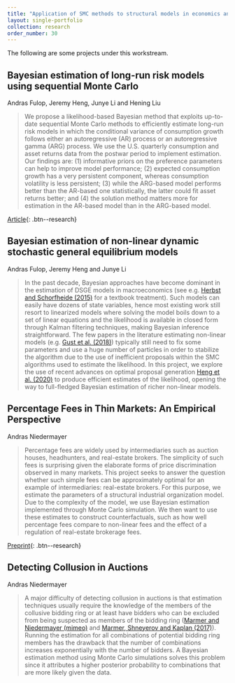 ```yaml
---
title: "Application of SMC methods to structural models in economics and finance"
layout: single-portfolio
collection: research
order_number: 30
---
```


The following are some projects under this workstream. 

## Bayesian estimation of long-run risk models using sequential Monte Carlo
Andras Fulop, Jeremy Heng, Junye Li and Hening Liu

>We propose a likelihood-based Bayesian method that exploits up-to-date sequential Monte Carlo methods to efficiently estimate long-run risk models in which the conditional variance of consumption growth follows either an autoregressive (AR) process or an autoregressive gamma (ARG) process. We use the U.S. quarterly consumption and asset returns data from the postwar period to implement estimation. Our findings are: (1) informative priors on the preference parameters can help to improve model performance; (2) expected consumption growth has a very persistent component, whereas consumption volatility is less persistent; (3) while the ARG-based model performs better than the AR-based one statistically, the latter could fit asset returns better; and (4) the solution method matters more for estimation in the AR-based model than in the ARG-based model.

[Article](https://doi.org/10.1016/j.jeconom.2020.12.008){: .btn--research}

## Bayesian estimation of non-linear dynamic stochastic general equilibrium models
Andras Fulop, Jeremy Heng and Junye Li 

>In the past decade, Bayesian approaches have become dominant in the estimation of DSGE models in macroeconomics (see e.g. [Herbst and Schorfheide (2015)](https://web.sas.upenn.edu/schorf/companion-web-site-bayesian-estimation-of-dsge-models/) for a textbook treatment). Such models can easily have dozens of state variables, hence most existing work still resort to linearized models where solving the model boils down to a set of linear equations and the likelihood is available in closed form through Kalman filtering techniques, making Bayesian inference straightforward. The few papers in the literature estimating non-linear models (e.g. [Gust et al. (2018)](https://www.aeaweb.org/articles?id=10.1257/aer.20121437)) typically still need to fix some parameters and use a huge number of particles in order to stabilize the algorithm due to the use of inefficient proposals within the SMC algorithms used to estimate the likelihood. In this project, we explore the use of recent advances on optimal proposal generation [Heng et al. (2020)](https://doi.org/10.1214/19-AOS1914) to produce efficient estimates of the likelihood, opening the way to full-fledged Bayesian estimation of richer non-linear models. 


## Percentage Fees in Thin Markets: An Empirical Perspective 
Andras Niedermayer

>Percentage fees are widely used by intermediaries such as auction houses, headhunters, and real-estate brokers. The simplicity of such fees is surprising given the elaborate forms of price discrimination observed in many markets. This project seeks to answer the question whether such simple fees can be approximately optimal for an example of intermediaries: real-estate brokers. For this purpose, we estimate the parameters of a structural industrial organization model. Due to the complexity of the model, we use Bayesian estimation implemented through Monte Carlo simulation. We then want to use these estimates to construct counterfactuals, such as how well percentage fees compare to non-linear fees and the effect of a regulation of real-estate brokerage fees.

[Preprint](http://andras.niedermayer.ch/wp-content/uploads/2017/12/LNempirics-2017-12-09-main.pdf){: .btn--research}

## Detecting Collusion in Auctions 
Andras Niedermayer

>A major difficulty of detecting collusion in auctions is that estimation techniques usually require the knowledge of the members of the collusive bidding ring or at least have bidders who can be excluded from being suspected as members of the bidding ring ([Marmer and Niedermayer (mimeo)]() and [Marmer, Shneyerov and Kaplan (2017)](https://ideas.repec.org/p/ubc/pmicro/vadim_marmer-2016-3.html)). Running the estimation for all combinations of potential bidding ring members has the drawback that the number of combinations increases exponentially with the number of bidders. A Bayesian estimation method using Monte Carlo simulations solves this problem since it attributes a higher posterior probability to combinations that are more likely given the data.




